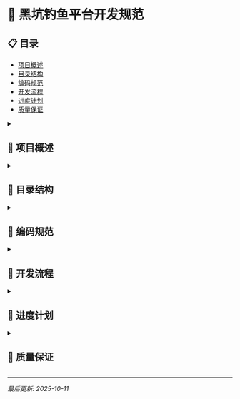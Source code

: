 # 🎯 黑坑钓鱼平台开发规范

## 📋 目录
- [项目概述](#-项目概述)
- [目录结构](#-目录结构)  
- [编码规范](#-编码规范)
- [开发流程](#-开发流程)
- [进度计划](#-进度计划)
- [质量保证](#-质量保证)

<details>
<summary><h2 id="-项目概述">📖 项目概述</h2></summary>

基于uni-app和腾讯云技术栈开发微信小程序，专注于黑坑钓鱼场景，为塘主和钓友提供信息发布、关注管理、消息推送和保证金支付功能。

### 技术架构
- **前端**: uni-app + Vue 3 + TDesign UI组件库
- **后端**: 腾讯云uniCloud云开发
- **数据库**: 腾讯云数据库
- **支付**: 微信支付
- **开发工具**: HBuilderX + Cursor
- **测试工具**: 微信开发者工具
- **部署**: 腾讯云托管
</details>

<details>
<summary><h2 id="-目录结构">📁 目录结构</h2></summary>

```
demoWx/
├── pages/                 # 页面目录
│   ├── index/            # 首页
│   ├── pond/             # 钓场相关
│   │   ├── list.vue      # 极速钓场列表
│   │   ├── detail.vue    # 钓场详情
│   │   └── publish.vue   # 塘主发布
│   ├── follow/           # 关注管理
│   │   ├── management.vue # 关注管理
│   │   └── groups极速.vue    # 分组管理
│   ├── message/          # 消息中心
│   │   ├── center.vue    # 消息列表
极速│   │   └── chat.vue      # 私信聊天
│   ├── payment/          # 支付相关
│   │   └── index.vue     # 保证金支付
│   └── profile/          # 个人中心
│       └── index.vue     # 个人主页
├── components/           # 公共组件
│   ├── common/          # 通用组件
│   └── business/        # 业务组件
├── static/              # 静态资源
│   ├── images/          # 图片资源
│   └── icons/           # 图标资源
├── uni_modules/         # uni-app模块
├── uniCloud-aliyun/     # 云开发目录
│   ├── cloudfunctions/  # 云函数
│   └── database/        # 数据库
└── utils/               # 工具函数
    ├── api.js          # API接口
    ├── auth.js         # 认证相关
    └── common.js       # 通用工具
```
</details>

<details>
<summary><h2 id="-编码规范">🎨 编码规范</h2></summary>

### 1. 文件命名
- 页面文件：小写字母，短横线分隔，如 `pond-publish.vue`
- 组件文件：PascalCase，如 `PondCard.vue`
- 工具文件：camelCase，如 `formatDate.js`

### 2. Vue组件规范
```vue
<template>
  <!-- 模板内容 -->
</template>

<script setup>
// Composition API
import { ref } from 'vue'
</script>

<style scoped>
/* 组件样式 */
</style>
```

### 3. CSS命名规范
- 使用BEM命名法：`block__element--modifier`
- 示例：`.pond-card__title--active`

### 4. JavaScript规范
- 使用ES6+语法
- 变量：camelCase
- 常量：UPPER_CASE
- 函数：camelCase

### 5. 颜色规范
- **标准背景色**：`#fbfbfb` - 基于鱼讯页面导航栏背景色
- **主色调**：`#07c160` - 绿色主题色
- **文字颜色**：`#333333` - 主要文字
- **辅助文字**：`#666666` - 次要文字
- **边框颜色**：`#e5e5e5` - 边框和分割线
- **标签栏背景**：`#F8F8F8` - 与标准背景色保持一致

### 6. 开发约定
- 状态管理：Vue reactive/ref + Pinia(复杂状态)
- API调用：统一API管理
- 错误处理：网络请求错误统一处理

### 7. AI协作规范
- **修改范围限制**: 当用户指定具体修改对象时，AI不得扩大修改范围
- **询问机制**: 如需修改其他相关文件或功能，必须先询问用户确认
- **精确执行**: 严格按照用户指定的文件、函数、样式等进行修改
- **变更说明**: 每次修改必须明确说明修改的具体内容和范围
</details>

<details>
<summary><h2 id="-开发流程">🔄 开发流程</h2></summary>

### 敏捷开发方法论
- **迭代周期**: 2周一个迭代（Sprint）
- **每日站会**: 15分钟进度同步
- **迭代评审**: 每迭代结束演示成果
- **迭代回顾**: 总结改进点

### 开发工具
- **项目管理**: 禅道/Jira
- **代码管理**: Git + GitHub/GitLab
- **文档协作**: Notion/语雀
- **沟通工具**: 企业微信/钉钉

### 进度跟踪机制
- **每日站会**: 9:30, 15分钟
- **迭代计划会**: 迭代开始前
- **迭代评审会**: 迭代结束时
- **迭代回顾会**: 迭代结束后
</details>

<details>
<summary><h2 id="-进度计划">📅 进度计划</h2></summary>

### 迭代1：基础框架和用户系统（2周）
- **目标**: 项目配置 + 微信登录 + 基础页面
- **资源**: 前端1人 + 后端0.5人 + 测试0.5人
- **验收**: 登录正常 + 身份识别 + 无重大bug

### 迭代2：塘主功能开发（2周）
- **目标**: 钓场发布 + 列表展示 + 详情页面
- **资源**: 前端1人 + UI 0.5人 + 后端1人
- **验收**: 发布功能完整 + 界面美观

### 迭代3：关注和消息系统（2周）
- **目标**: 关注功能 + 分组管理 + 消息推送
- **资源**: 前端1人 + 后端1人 + 测试1人
- **验收**: 关注流畅 + 分组完整 + 消息成功

### 迭代4：私信和支付功能（2周）
- **目标**: 私信聊天 + 微信支付 + 保证金管理
- **资源**: 前端1人 + 后端1人 + 支付专家0.5人
- **验收**: 私信可用 + 支付完整 + 资金安全

### 迭代5：测试和优化（2周）
- **目标**: 功能测试 + 性能优化 + Bug修复
- **资源**: 测试2人 + 开发1人 + 产品0.5人
- **验收**: 无严重bug + 性能达标 + 用户满意
</details>

<details>
<summary><h2 id="-质量保证">🎯 质量保证</h2></summary>

### 代码质量
- ESLint代码检查
- Prettier代码格式化
- Code Review流程

### 测试覆盖
- 单元测试覆盖率 > 80%
- 集成测试主要流程
- 真机测试全面覆盖

### 性能指标
- 首屏加载时间 < 2s
- 页面切换流畅
- 内存占用合理

### 安全规范
- 敏感信息加密
- 输入验证过滤
- 支付参数服务器生成
</details>

---

*最后更新: 2025-10-11*
